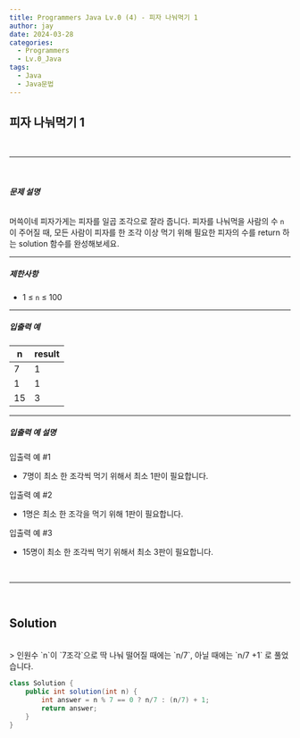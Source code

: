 ```yaml
---
title: Programmers Java Lv.0 (4) - 피자 나눠먹기 1
author: jay
date: 2024-03-28
categories:
  - Programmers
  - Lv.0_Java
tags:
  - Java
  - Java문법
---
```

## **피자 나눠먹기 1**

<br />

---

<br/>

###### **문제 설명**

머쓱이네 피자가게는 피자를 일곱 조각으로 잘라 줍니다. 피자를 나눠먹을 사람의 수 `n`이 주어질 때, 모든 사람이 피자를 한 조각 이상 먹기 위해 필요한 피자의 수를 return 하는 solution 함수를 완성해보세요.

---

##### **제한사항**

- 1 ≤ `n` ≤ 100

---

##### **입출력 예**

|n|result|
|---|---|
|7|1|
|1|1|
|15|3|

---

##### **입출력 예 설명**

입출력 예 #1

- 7명이 최소 한 조각씩 먹기 위해서 최소 1판이 필요합니다.

입출력 예 #2

- 1명은 최소 한 조각을 먹기 위해 1판이 필요합니다.

입출력 예 #3

- 15명이 최소 한 조각씩 먹기 위해서 최소 3판이 필요합니다.



<br />

---

<br/>

## **Solution**
<br/>
> 인원수 `n`이 `7조각`으로 딱 나눠 떨어질 때에는 `n/7`, 아닐 때에는 `n/7 +1` 로 풀었습니다. 

```java
class Solution {
    public int solution(int n) {
        int answer = n % 7 == 0 ? n/7 : (n/7) + 1;
        return answer;
    }
}
```